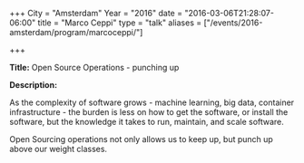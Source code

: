 +++
City = "Amsterdam"
Year = "2016"
date = "2016-03-06T21:28:07-06:00"
title = "Marco Ceppi"
type = "talk"
aliases = ["/events/2016-amsterdam/program/marcoceppi/"]

+++

<div class="col-12">
<p><strong>Title:</strong> Open Source Operations - punching up</p>

<p><strong>Description:</strong></p>

<p>As the complexity of software grows - machine learning, big data, container infrastructure - the burden is less on how to get the software, or install the software, but the knowledge it takes to run, maintain, and scale software.</p>

<p>Open Sourcing operations not only allows us to keep up, but punch up above our weight classes.</p>

</div>
